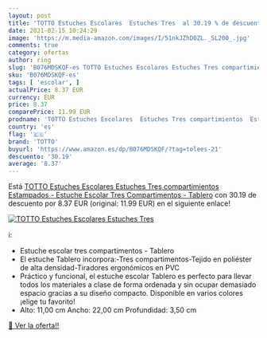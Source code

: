 ```yaml
---
layout: post
title: 'TOTTO Estuches Escolares  Estuches Tres  al 30.19 % de descuento'
date: 2021-02-15 10:24:29
image: 'https://m.media-amazon.com/images/I/51nkJZhD0ZL._SL200_.jpg'
comments: true
category: ofertas
author: ring
slug: 'B076MDSKQF-es TOTTO Estuches Escolares Estuches Tres compartimientos...'
sku: 'B076MDSKQF-es'
tags: [ 'escolar', ]
actualPrice: 8.37 EUR
currency: EUR
price: 8.37
comparePrice: 11.99 EUR
prodname: 'TOTTO Estuches Escolares  Estuches Tres compartimientos  Estampados - Estuche Escolar Tres Compartimentos - Tablero'
country: 'es'
flag: '🇪🇸'
brand: 'TOTTO'
buyurl: 'https://www.amazon.es/dp/B076MDSKQF/?tag=tolees-21'
descuento: '30.19'
average: '8.37'
---
```


Está [TOTTO Estuches Escolares  Estuches Tres compartimientos  Estampados - Estuche Escolar Tres Compartimentos - Tablero](https://www.amazon.es/dp/B076MDSKQF/?tag=tolees-21) con 30.19 de descuento por 8.37 EUR (original: 11.99 EUR) en el siguiente enlace!

[![TOTTO Estuches Escolares  Estuches Tres ](https://m.media-amazon.com/images/I/51nkJZhD0ZL._SL200_.jpg)](https://www.amazon.es/dp/B076MDSKQF/?tag=tolees-21)

ℹ️:

- Estuche escolar tres compartimentos - Tablero
- El estuche Tablero incorpora:-Tres compartimentos-Tejido en poliéster de alta densidad-Tiradores ergonómicos en PVC
- Práctico y funcional, el estuche escolar Tablero es perfecto para llevar todos los materiales a clase de forma ordenada y sin ocupar demasiado espacio gracias a su diseño compacto. Disponible en varios colores ¡elige tu favorito!
- Alto: 11,00 cm Ancho: 22,00 cm Profundidad: 3,50 cm

[🛒 Ver la oferta!!](https://www.amazon.es/dp/B076MDSKQF/?tag=tolees-21)
